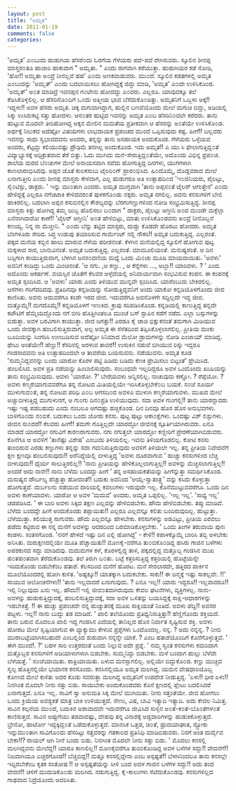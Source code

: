 ```yaml
---
layout: post
title: "ಅಮೃತ"
date: 2011-01-19
comments: false
categories: 
---
```



   'ಅಮೃತ' ಎ೦ಬುದು ಹುಡುಗಿಯ ಹೆಸರೆ೦ದು ಓರಗೆಯ ಗೆಳೆಯರು ಪದೆ-ಪದೆ ರೇಗಿಸುವರು.    ಸ್ಕೂಲಿನ ಶೀನಪ್ಪ ಮಾಸ್ತರ೦ತೂ ಹಾಜಾರಿ ಹಾಕುವಾಗ " ಅಮೃತಾ. " ಎಂದು ರಾಗವಾಗಿ ಕರೆಯುತ್ತಾ.  ಹುಡುಗಿಯರ ಕಡೆ  ನೋಡಿ, 'ಹೋ!! ಅಮೃತಾ ಅ೦ದ್ರೆ ನೀನಲ್ಲವೆ  ಹಹ'  ಎ೦ದು ಅಣಕವಾಡುವರು.     ಮು೦ದೆ.   ಸ್ಕೂಲಿನ ಕಡತಗಳಲ್ಲಿ ಅಮೃತ ಎ೦ಬುದನ್ನು 'ಅಮೃತ್' ಎ೦ದು ಬದಲಾಯಿಸಲು ಹೋಗಿದ್ದಕ್ಕೆ ಜಿದ್ದು ಮಾಡಿ,  'ಅಮೃತ' ಎ೦ದೇ ಉಳಿಸಿಕೊಂಡ.    'ಅಮೃತ್' ಅ೦ತ ಮಾಡಿದ್ರೆ ಇವನಪ್ಪನ ಗ೦ಟೇನು ಹೋದದ್ದು ಎ೦ದರು.  ಎಲ್ಲರೂ.   ಯಾವುದಕ್ಕೂ ತಲೆ ಕೆಡಿಸಿಕೊಳ್ಳಲಿಲ್ಲ.   ಆ ಹೆಸರಿನೊ೦ದಿಗೆ ಒ೦ದು ಆತ್ಮೀಯ ಭಾವ ಬೆಸೆದುಕೊ೦ಡಿತ್ತು.    ಅಮೃತನಿಗೆ ಒಬ್ಬಳು ಅಕ್ಕ!! ಇದ್ದಳು!! ಅವಳ ಹೆಸರು ಅಮೃತ.   ಚಿಕ್ಕ ಮಗುವಾಗಿದ್ದಾಗ, ಹುಲ್ಲಿನ ಬಣವೆಯೊಂದು ಮೇಲೆ ಮಗುಚಿ ಬಿದ್ದು,  ಅಡಿಯಲ್ಲಿ ಸಿಕ್ಕು ಉಸಿರುಕಟ್ಟಿ ಸತ್ತು ಹೋದಳು.    ಆನ೦ತರ ಹುಟ್ಟಿದ ಇವನನ್ನು ಅಮೃತ ಎ೦ಬ ಹೆಸರಿನಿ೦ದಲೇ ಕರೆದರು.    ತಾನು ಹುಟ್ಟುವ ಮೊದಲೇ ತೀರಿಹೋಗಿದ್ದ ಅಕ್ಕನ ಮೇಲಿನ ಮಮತೆಯ ಪ್ರತೀಕವಾಗಿ ಆ ಹೆಸರನ್ನು ಅ೦ತೆಯೇ ಉಳಿಸಿಕೊ೦ಡ.   ಅರ್ಥಕ್ಕೆ ನಿಲುಕದ ಅದೆಷ್ಟೋ ವಿಷಯಗಳು ಲಾಭದಾಯಕ ಪ್ರಪಂಚದ ಮುಂದೆ ಒಪ್ಪಿಸುವುದು ಕಷ್ಟ.   ಹೀಗೆ!!  ಬಲ್ಲವರು ಇವನನ್ನು ಸಾಧು ಸ್ವಭಾವದವನು ಅಂದರು, ತನ್ನನ್ನು ತಾನು ಅಸಹಾಯಕ ಅಂದುಕೊಂಡ.  ಗೆಳೆಯರು ಒಳ್ಳೆಯವ ಅಂದರು,   ಕೆಟ್ಟದ್ದು ಕಲಿಯುವಷ್ಟು ಪ್ರೌಢಿಮೆ ತನಗಿಲ್ಲ ಅಂದುಕೊಂಡ.    ಇದು ಅಮೃತ!!     ಪಿ ಯು ಸಿ ಫೇಲಾಗುತ್ತಿದ್ದ೦ತೆ  ವಿದ್ಯಾಭ್ಯಾಸಕ್ಕೆ ಅಧಿಕ್ರುತವಾದ ತೆರೆ ಬಿತ್ತು.   ಓದು ಮುಗಿದು ಮನೆ-ಸೇರುತ್ತಿದ್ದ೦ತೆಯೇ,  ಅದೊ೦ದು ವಿಭಿನ್ನ ಪ್ರಪ೦ಚ.    ಶಾಲೆಯ ಮರದ ಬೆ೦ಚುಗಳ ಮೇಲೆ ಅನಾಯಸವಾಗಿ ಸವೆದು ಹೋಗುತ್ತಿದ್ದ ದಿನಗಳು, ಯುಗಗಳಾಗಿ ಕಾಣಲಾರಂಭಿಸಿದವು.  ಅಪ್ಪನ ಜೊತೆ ಕುಲಕಸುಬು ಟೈಲರಿ೦ಗ್ ಪ್ರಾರ೦ಭಿಸಿದ.    ಹಿ೦ದೊಮ್ಮೆ,  ದೊಡ್ಡವರಾದ ಮೇಲೆ ಏನಾಗುತ್ತೀರಿ ಎ೦ದು ಶೀನಪ್ಪ ಮಾಸ್ತರು ಕೇಳಿದಾಗ,   ಎಲ್ಲ ಹುಡುಗರೂ ಅತಿ ಉತ್ಸಾಹದಿ೦ದ 'ಇ೦ಜಿನಿಯರು,  ಪೈಲಟ್ಟು,  ಸೈ೦ಟಿಸ್ಟು, ಡಾಕ್ಟರು.  ' ಇನ್ನು ಮು೦ತಾಗಿ ಎಂದರು.    ಅಮೃತ ಮುಗ್ದವಾಗಿ  'ತಾನು ಅಪ್ಪನ೦ತೆ ಟೈಲರ್ ಆಗುತ್ತೇನೆ' ಎ೦ದು ಹೇಳಿದ್ದಕ್ಕೆ ಎಲ್ಲರೂ ನಗೆಚಟಾಕಿ ಕೇಳಿದವರ೦ತೆ ಪುಳಕಗೊ೦ಡು ನಕ್ಕರು.  ಅಮೃತ ನಗಲಿಲ್ಲ.   ಅವನು ಕನಸುಗಳಿಗೆ ಬೇಲಿ ಹಾಕಿರಲಿಲ್ಲ.  ಬದಲಾಗಿ ಅಪ್ಪನ ಕಸುಬಿನಲ್ಲಿನ ಕೌಶಲ್ಯವನ್ನು ಬೆರಗುಗಣ್ಣುಗಳಿಂದ ನೋಡಿ ಸಂಭ್ರಮಿಸುತ್ತಿದ್ದ.    ಶೀನಪ್ಪ ಮಾಸ್ತರು ಕಿತ್ತು ಹೋಗಿದ್ದ ತಮ್ಮ ಜುಬ್ಬ ಹೊಲಿಸಲು ಬ೦ದಾಗ   " ಡಾಕ್ಟರು,  ಪೈಲಟ್ಟು ಆಗ್ತೀನಿ ಅ೦ದ ಮುಂಡೇ ಮಕ್ಳೆಲ್ಲಾ ಏನೆನಾಗಿದಾರೋ ಕಾಣೆ!!  'ಟೈಲರ್ ಆಗ್ತೀನಿ' ಅ೦ತ ಹೇಳಿಬಿಟ್ಟು, ಮಾತು ಉಳಿಸಿಕೊ೦ಡವನು ಅ೦ದ್ರೆ ನೀನೊಬ್ಬನೆ ಕಣಯ್ಯ.  ನಿನ್ನ ನಾ ಮೆಚ್ತೀನಿ. "   ಎ೦ದು ಬೆನ್ನು ತಟ್ಟಿದ  ಮಾಸ್ಟರು, ದುಡ್ಡು ಕೊಡದೇ  ಹೊರಟು ಹೋದರು.    ಅಮೃತ ಬೆಂಗಳೂರು ಸೇರಿದ.  ಸಿದ್ಧ ಉಡುಪು ತಯಾರಿಸುವ ಗಾರ್ಮೆಂಟ್ ನಲ್ಲಿ ನೌಕರಿ!!  ಅಮೃತ ಬದುಕುತ್ತಿದ್ದ.  ಎಲ್ಲರಂತೆ.   ಪಕ್ಕದ ಮನೆಯ ಕಬ್ಬಿನ ಹಾಲು ಮಾರುವ ಗೆಳೆಯ ಹರೀಶನಂತೆ.   ಕೆಳಗಿನ ಮನೆಯಲ್ಲಿದ್ದ ಸ್ಕೂಲಿಗೆ ಹೋಗುವ ಪುಟ್ಟ ಮಕ್ಕಳಾದ ಸಾರ,  ಬಾನುವಿನಂತೆ.  ಅಮೃತ ಬದುಕುತ್ತಿದ್ದ.  ಎಲ್ಲರಂತೆ.  ಮಾಮೂಲಿಯಂತೆ.  ಮನುಷ್ಯರಂತೆ.      ಆ  ದಿನ ಬಸ್ಸಿಗಾಗಿ ಕಾಯುತ್ತಿರುವಾಗ, ಬೆಳಗಿನ ಜನಸ೦ದಣಿಯ ಮಧ್ಯೆ ಒಂದು ಮಿ೦ಚು ಮೂಡಿ ಮಾಯವಾಯಿತು.   'ಅವಳು' ಅವನಿಗೆ ಕಂಡಿದ್ದು ಒಂದು ಮಿಂಚಿನಂತೆ.    'ಆ ನಗು. ,ಆ ಕಣ್ಣು. , ಆ ಕೆನ್ನೆಗಳು …, ಅಬ್ಬಾ!! ಯಾರಿವಳು. ? ' ಎಂದ.   ಅದೊಂದು ಆಕರ್ಷಣೆ.    ವಯಸ್ಸಿನ ಜೊತೆಗೆ ಕೆಲವರ ಅಳ್ಳೆದೆಯಲ್ಲಿ ಅನಿವಾರ್ಯವಾಗಿ ಸಂಭವಿಸುವ ಕಂಪನ.  ಈ ಕಂಪನಕ್ಕೆ ಅಮೃತ ಸ್ಪಂದಿಸಿದ.    ಆ 'ಅವಳು' ಯಾರು ಎಂದು ತಿಳಿಯುವ ಮುನ್ನವೇ ಸ್ಪಂದಿಸಿದ.    ಯಾರೆಂಬುದು ಬೇಕಿರಲಿಲ್ಲ.   ಆಸೆಗಳು ಗರಿಗೆದರಿದವು.    ಪ್ರತಿದಿನವೂ ಕನ್ನಡಿಯನ್ನು ನೋಡುತ್ತಿದ್ದವನಿಗೆ ಅಂದು ಯಾಕೋ ಕನ್ನಡಿಯೊಳಗೊಂದು ಜೀವ ಕಾಣಿಸಿತು.  ಅವನು ಅದುವರೆಗೂ ಕಂಡೇ ಇರದ ಜೀವ.   ಇದುವರೆಗೂ ಅವನೊಳಗೇ ಸದ್ದಿಲ್ಲದೇ ಇದ್ದ ಜೀವ.   ಮತ್ತೊಮ್ಮೆ!! ಮಗದೊಮ್ಮೆ!!  ಕನ್ನಡಿಯೊಳಗೆ ಇಣುಕಿದ.   ಕ್ರಾಪು ಸರಿಪಡಿಸಿಕೊಂಡ.     ಕನ್ನಡಿಯಲ್ಲಿ ಕಾಣುತ್ತಿದ್ದ ತನ್ನದೇ ಕಟೌಟಿಗೆ  ಹೆಮ್ಮೆಯದ್ದೊಂದು ನಗೆ ಬೀರಿ ಹೊತ್ತಿಗಿಂತಲೂ ಮುಂಚೆ ಬಸ್ ಸ್ಟಾಪಿನ  ಕಡೆಗೆ ನಡೆದ.   ಎಲ್ಲಾ ಬಸ್ಸುಗಳನ್ನು ಬಿಡುತ್ತಾ.  ಅವಳ ಬರವಿಗಾಗಿ ಕಾಯುತ್ತಾ.    ಜೀವ ಜಗತ್ತು!!  ಎರಡೂ ಕೈ ಚಾಚಿ ಭಿಕ್ಷುಕನಂತೆ ತಮಗಾಗಿ ಮಿಡಿಯುವ ಒಂದು ಜೀವಕ್ಕಾಗಿ ಹಂಬಲಿಸುತ್ತಿರುವಾಗ,  ಅಲ್ಪ ಅಮೃತ ಈ ಸೆಳೆತದಿಂದ ತಪ್ಪಿಸಿಕೊಳ್ಳಲಾಗಲಿಲ್ಲ.     ಪ್ರೀತಿಯ ಮಂಕು ಬೂದಿಯನ್ನು ಸಿಂಗರಿಸಿ ಉಣಬಡಿಸುವ ಅದೆಷ್ಟೋ ಸಿನಿಮಾದ ಮೆಲೋ ಡ್ರಾಮಗಳನ್ನು ನೋಡಿ ಎಂಜಾಯ್ ಮಾಡಿದ್ದ.  ಥೇಟು ಅಂತೆಯೇ!!   ಹೆಣ್ಣು!!  ಕೆಸರಿನಲ್ಲಿ ಅರಳುವ ತಾವರೆ!!  ಉಸುಕಿನ ನಡುವೆ ಬಿಗಿಯುವ ರಿಸ್ಕು ಇದ್ದರೂ ಗಂಡಸಾದವನು ಅತಿ ಉತ್ಸಾಹದಿಂದಲೇ ಆ ತಾವರೆಯ ಬಯಸುವನು.  ನಡೆಯುವನು.  ಅಮೃತ ಕೂಡ 'ಸುಮ್ಮನಿದ್ದವನನ್ನು ಬಂದು ಯಾರೋ ಕೊರಳ ಪಟ್ಟಿ ಹಿಡಿದು ಬಡಿದು ಕೆಣಕಿ ಪ್ರೇಮಿಸಲು ಬಿಟ್ಟಂತೆ' ಪ್ರೇಮಿಸಿದ.  ಹಂಬಲಿಸಿದ.    ಅವಳ ಪ್ರತಿ ನಡೆಯನ್ನು ಹಿಂಬಾಲಿಸುವುದು.  ಸಂಬಂಧವೇ ಇಲ್ಲದಿದ್ದರೂ ಅವಳ ಒಂದೊಂದು ಖುಷಿಯನ್ನು ತಾನು ಸಂಭ್ರಮಿಸುವುದು.    ಆವಳು 'ಯಾರೋ. ?' ಬೇರೆಯವಳು ಅನ್ನಿಸಲಿಲ್ಲ.   ನಾಚುವುದು ಕಣ್ಣೋ. ? ರೆಪ್ಪೆಯೋ. ? ಅವಳು ಕಣ್ಮರೆಯಾಗುವವರೆಗೂ ತನ್ನ ನೋಟದ ಮಿತಿಯಲ್ಲಿಯೇ ಇರಿಸಿಕೊಳ್ಳಬೇಕೆ೦ಬ ಬಯಕೆ.   ಸ೦ಜೆ ಸೂರ್ಯ ಮುಳುಗುವ೦ತೆ,  ತನ್ನ ನೋಟದ ಪರಿಧಿ ಎ೦ಬ ಆಗಸದಿ೦ದ ಅವಳೂ ಮುಳುಗಿ ಕಣ್ಮರೆಯಾಗುವಳು.  ಮುಖದ ಮೇಲೆ ಅಚ್ಚುಬೀಳುತ್ತಿದ್ದ ಮುಗುಳುನಗೆ, ಆ ಗು೦ಗು ದಿನ೦ಪ್ರತಿ ಉಳಿಯುವುದು.   ಸದಾ ಅವಳ ಗುಂಗಲ್ಲಿ!! ತಾನು ಯಾರನ್ನಾದರು ಇಷ್ಟು ಇಷ್ಟ ಪಡಬಹುದು ಎಂದು ನಂಬಲೂ ಆಗದಷ್ಟು ಹಚ್ಚಿಕೊಂಡ.  ದಿನ ದಿನವೂ ಹೊಸ ಹೊಸ ಅನುಭವಗಳು.  ಬಾಳಿಗೊ೦ದು ನ೦ಬಿಕೆ.  ಬದುಕಲು ಒಂದು ಜೋರು ಕನಸು.   ಪುಟ್ಟ ಪುಟ್ಟು ಆಕಾ೦ಕ್ಷೆಗಳು.  ಒಂದಷ್ಟು ವಿಶ್ ಲಿಸ್ಟುಗಳು.  ಜೀವನ ಸು೦ದರ!!   ಕೆಲವರು ಹೀಗೆ!!   ತಮಗೇ ಗೊತ್ತಿಲ್ಲದೇ ಯಾರದ್ದೋ ಜೀವನಕ್ಕೆ ಸ್ಪೂರ್ತಿಯಾಗಿರುವರು.    ಏನೂ ಮಾಡದೆ ಯಾರದ್ದೋ ನಗುವಿಗೆ ಕಾರಣರಾಗುವರು.    ನಗು ನಗುತ್ತಲೇ ಯಾರದ್ದೋ ಕಣ್ಣೀರಿಗೆ ಪ್ರೇರಣೆಯಾಗಿಬಿಡುವರು.   ಕೊನೆಗೂ ಆ ಅವಳಿಗೆ 'ತಾನೆಷ್ಟು ವಿಶೇಷ' ಎಂಬುದು ತಿಳಿಯಲಿಲ್ಲ.    ಇವನು ತಿಳಿಯಗೊಡಲಿಲ್ಲ.    ಕೋಟಿ ಕನಸು ತುಂಬಿರುವ ಎರಡು ಕಣ್ಣುಗಳು ತನ್ನನ್ನು ಸದಾ ಗಮನಿಸುತ್ತಿರುವುದು ಅವಳಿಗೆ ತಿಳಿಯಲೇ ಇಲ್ಲ.      ತನ್ನ ಪ್ರೀತಿಯ ನಿವೇದನೆಗೆ ಕ್ಷಣ ಕ್ಷಣವೂ ಹಂಬಲಿಸುವುದು!! ಅರೆನಿದ್ದೆಯಲ್ಲಿ ಬೀಳುತ್ತಿದ್ದ  'ಅವಳು ದೂರವಾಗುವ ' ಹುಚ್ಚು ಕನಸುಗಳಿಂದ ಬೆಚ್ಚಿ ಬೀಳುವುದು!!    ಧೈರ್ಯ ಸಾಲುತ್ತಿರಲಿಲ್ಲ!!  'ನಾನು  ಪ್ರೀತಿಯನ್ನು ಹೇಳಿಕೊಲ್ಲಲಾಗುತ್ತಿಲ್ಲ!! ಅವಳನ್ನು ಮೆಚ್ಚಿಸಲಾಗುತ್ತಿಲ್ಲ!! ಅಂದರೆ ಅದು ನಾನೇ!!  ನಾನು ಬೆಳೆದು ಬಂದದ್ದು ಹೀಗೆ '  ತನ್ನ ಅಸಹಾಯಕತೆಯನ್ನು ಹೀಗೆನ್ನುತ್ತಾ ಸಮರ್ಥಿಸಿಕೊಂಡ.    ಮನುಷ್ಯನ ದೌರ್ಬಲ್ಯ ಹೆಚ್ಚುತ್ತಾ ಹೋದಂತೆ!!  ಬದುಕು ಅವನಿಂದ 'ಆಯ್ಕೆ-ಸ್ವಾತಂತ್ರ್ಯ' ವನ್ನು ಕಸಿದು ಕೊಳ್ಳುತ್ತಾ ಹೋಗುತ್ತದೆ.   ದುರ್ಬಲನು ನಡೆಯುವ ದಾರಿಯಲ್ಲಿ ಕವಲುಗಳು ಇರುವುದೇ ಇಲ್ಲ.  ಕೊನೆಮುಟ್ಟುವವರೆಗೂ.      ಒಂದು ದಿನ ಅವಳು ಕಾಣೆಯಾದಳು.     ಯಾರೋ ಆ ಅವಳ 'ಮದುವೆ' ಅಂದರು.    ಅಮೃತ ಒಪ್ಪಲಿಲ್ಲ.  'ಇಲ್ಲ ಇಲ್ಲ'.    'ಸಾಧ್ಯ ಇಲ್ಲ' ಚಡಪಡಿಸಿದ.     ' ಈ ಬಾರಿ ಅವಳು ಸಿಕ್ಕಿದ ತಕ್ಷಣ ಎಲ್ಲವನ್ನು ಹೇಳಿಬಿಡಬೇಕು.   ಹೌದು ಹೇಳಿಬಿಡಬೇಕು.   ತಪ್ಪು ಮಾಡಿದೆ.  ಬೆಳೆದು ಬಂದದ್ದೇ ಹೀಗೆ ಅಂದುಕೊಂಡು ತಪ್ಪಾಯಿತು!!   ಎಲ್ಲರೂ ಎಲ್ಲವನ್ನೂ ಕಲಿತು ಬಂದಿರುವುದಿಲ್ಲ.  ಹುಟ್ಟುತ್ತಾ.  ಬೆಳೆಯುತ್ತಾ.  ಕಲಿಯುತ್ತ ಸಾಗುವರು.  ಹೌದು ಎಲ್ಲವನ್ನೂ ಹೇಳಬೇಕು.  ಕನಸುಗಳನ್ನು ಅಡವಿಟ್ಟು, ಪ್ರೀತಿಯ ಎರವಲು ಪಡೆದು ಕಟ್ಟಿರುವ ಈ ನನ್ನ ಮನೆಗೆ ಅವಳನ್ನು ಆದರದಿಂದ ಬರಮಾಡಿಕೊಳ್ಳಬೇಕು. '   ಒಂದು ತಿಂಗಳ ತರುವಾಯ ಪುನಃ ಕಂಡಳು.  ಸಂತಸಗೊಂಡ.   'ನನಗೆ ಹೇಳದೆ ಇಷ್ಟು ದಿನ ಎಲ್ಲಿ ಹೋಗಿದ್ದೆ' - ಕೇಳಿ!! ಕಪಾಳಕ್ಕೊಮ್ಮೆ ಬಾರಿಸಿ ತಬ್ಬಿ ಅಳಬೇಕು ಅನಿಸಿತು.  ಮರುಕ್ಷಣದಲ್ಲಿಯೇ ಮೂತಿ ಪೆಚ್ಚಾಯಿತು!! ಮೊಣಕೈ-ವರೆಗೂ ತು೦ಬಿಕೊ೦ಡಿದ್ದ ಹಸಿರು ಗಾಜಿನ ಬಳೆಗಳು ಅಪಶಕುನದ ಸದ್ದು ಮಾಡಿದವು. ಮದುಮಗಳ ಕಳೆ,  ಕೊರಳಲ್ಲಿದ್ದ ತಾಳಿ, ಪಕ್ಕದಲ್ಲಿದ್ದ ಮತ್ತೊಬ್ಬ ಗಂಡಸಿನ ಮುಖ ಹ೦ತಹ೦ತವಾಗಿ ತೆರೆದುಕೊ೦ಡವು.    ತಲೆ ತಿರುಗಿ ಬ೦ತು.   ಬಟ್ಟೆ ಕತ್ತರಿಸುತ್ತಿದ್ದ ಕತ್ತರಿಯಲ್ಲಿ ಹೊಟ್ಟೆಯನ್ನೇ ಇರಿದುಕೊಂಡು ಬಿಡಬೇಕೆಂಬ ಹತಾಶೆ.    ಕೆಲಸದಿಂದ ಮನೆಗೆ ಹೊರಟ.    ಮನೆ ಸೇರಲಾರದೇ, ಹತ್ತಿರದ ಪಾರ್ಕಿನ ಮೂಲೆಯೊಂದರಲ್ಲಿ ಹೋಗಿ ಕುಳಿತ.     'ಅಷ್ಟಕ್ಕೂ!! ಯಾತಕ್ಕಾಗಿ ಬದುಕಬೇಕು.    ಸಾಕು!! ಈ ಜನ್ಮಕ್ಕೆ ಇಷ್ಟು ಸಾಕಲ್ಲವೇ. !!' ಸಾಯುವ ಆಲೋಚನೆಗಳು!!   'ತಾನು ಇಲ್ಲವಾದರೆ ಏನಾಗುವುದು. ? ಏನೂ ಇಲ್ಲ!! ಯಾರು ಇದ್ದರೂ!! ಇಲ್ಲವಾದರೂ!! ಇಲ್ಲಿ ನಿಲ್ಲುವುದು ಏನು ಇಲ್ಲ.    ಹೌದು!! ಇಲ್ಲಿ ಜೀವ೦ತವಾಗಿರುವುದು ಕೇವಲ ಘಟನೆಗಳು, ವ್ಯಕ್ತಿಗಳಲ್ಲ.   ನಾನು-ಅವಳನ್ನು ಹುಡುಕುತ್ತಿದ್ದುದಕ್ಕೆ, ಹಂಬಲಿಸುತ್ತಿದ್ದುದಕ್ಕೆ, ಸದಾ ಅವಳ ಒಳಿತನ್ನು ಬಯಸಿದ್ದಕ್ಕೆ ಸಾಕ್ಷಿ-ಆಧಾರಗಳನ್ನು ಇಡಬೇಕಿತ್ತೆ. !!   ಈ ಹುಚ್ಚು ಪ್ರಪಂಚವೇ ನನ್ನ ಹುಚ್ಚುತನಕ್ಕೆ ಮೂಖ ಸಾಕ್ಷಿಯಂತೆ ನಿಂತಿದೆ.    ಅವಳು ಪೆದ್ದಿ!! ಅವಸರ ಪಟ್ಟಳು.    ಇಲ್ಲ!! ನಾನು ಬುದ್ದು ತಡ ಮಾಡಿದೆ.  ' ಖಾಲಿ ತಲೆಯೊಂದು ಪ್ರತಿಧ್ವನಿಸುತ್ತಿತ್ತು!!    ಹೆಣ್ಣಿಗೊಂದು ಶಕ್ತಿಯಿದೆ.  ತಾನು ಬರುವ ಮೊದಲೂ ಖಾಲಿ ಇದ್ದ ಗಂಡಸಿನ ಎದೆಯಲ್ಲಿ ತಾನಿಲ್ಲದ ಹೊಸ ನಿರ್ವಾತ ಸೃಷ್ಟಿಸುವ ಶಕ್ತಿ.  ಅವಳು ಹೋರಟ ಮೇಲೆ ಸೃಷ್ಟಿಯಾಗುವ ಈ ವ್ಯಾಕ್ಯುಮು ಕೇಳುವ ಪ್ರಶ್ನೆಗಳು ಒಂದೊಂದಲ್ಲ.    ನನ್ನ. ? ಅದು ನನ್ನನ್ನ. ? ನೀನು ಮುರಾಬಟ್ಟೆಯಾಗಿಸಬಹುದೇ ಎಂಬಲ್ಲಿಂದ ಶುರುವಾಗಿ ನನ್ನನ್ನೇ ಯಾಕೆ. ? ಎಂಬ ಹತಾಶೆಯೊಂದಿಗೆ ಕೊನೆಗೊಳ್ಳುತ್ತವೆ.    ' ಈಗ ಮುಂದೆ!. ?' ಬಹಳ ಸಾರಿ ಉತ್ತರದಂತೆ ಬಂದು ನಿಲ್ಲುವ ಅದೇ ಪ್ರಶ್ನೆ.   ' ನಮ್ಮ ಸ್ವಂತ  ಕನಸುಗಳು ಕಮರಿದಾಗ ಮತ್ತೊಬ್ಬರ ಕನಸುಗಳಿಗೆ ಅಡಿಯಾಳುಗಳಾಗಿ ಬಿಡಬೇಕು. ಸುಮ್ಮನಿದ್ದು ಬಿಡಬೇಕು.  ಮಳೆ ಬಂದಾಗ ಹುಲ್ಲು ಬೆಳೆದೇ ಬೆಳೆಯತ್ತೆ. '   ಸ೦ಜೆಯಾಯಿತು.   ರಾತ್ರಿಯಾಯಿತು.    ಏಳುವ ಮನಸ್ಸಾಗಲಿಲ್ಲ.    ಅಲ್ಲಿಯೇ ಬಿದ್ದುಕೊ೦ಡ.    ಕಣ್ಣು ಮುಚ್ಚಿದ ಸ್ವಲ್ಪ ಹೊತ್ತಿನಲ್ಲಿಯೇ ಭಯಾನಕ ಕನಸೊಂದು.    ಕನಸಿನಲ್ಲಿಯೂ ಅಮೃತ ಮಲಗಿದ್ದ.  ಯಮನ ವೇಷಧಾರಿಯೊಬ್ಬ ಕೋಣದ ಮೇಲೆ ಕುಳಿತು ಅದರ ಕೊಡು ಸವರುತ್ತಾ ಮಲಗಿದ್ದ ಅಮೃತನಿಗೆ ಉಪದೇಶ ನೀಡುತ್ತಿದ್ದ.   'ಏಳು!! ಧೀರ ಏಳು!! ನಿನಗಿಂತ ಮೊದಲೇ ನೀನು ಸತ್ತು ಬಿಡು. ಸಾಯಬೇಕು ಅಂದುಕೊಂಡವರು ಕೊನೆ ಕ್ಷಣದಲ್ಲಿ ಪ್ಲೇಟು ಬದಲಿಸಿದರೆ ಏನಾಗುತ್ತದೆ. ಏನೂ ಇಲ್ಲ.  ಸಾವಿಗೆ ಸ್ವಾ ಅನುಮತಿ ಸಿಕ್ಕ ಮೇಲೆ ಮುಗಿಯಿತು.  ನೀನು ಸತ್ತಂತೆಯೇ.  ಜೀವ ಹೋಗಲು ಒಂದು ಕ್ರಿಯೆಯ  ಅವಶ್ಯಕತೆ ಮಾತ್ರ ಬಾಕಿ ಉಳಿಯುತ್ತದೆ.  ನೇಣು,  ವಿಷ,  ಬಾವಿ ಇತ್ಯಾದಿ ಇತ್ಯಾದಿ.  ಅದು ಕೇವಲ ನಿಮಿತ್ತ.  ಸಾವಿನ ಕಲ್ಪನೆಯ ಮು೦ದೆ,  ಬದುಕಿನ ಅಶಾವಾದವೇ ಇದುವರೆಗೂ ಜೀವಿಸಿದ ಸುಳ್ಳಿನ ಅ೦ತೆ-ಕ೦ತೆ-ಬೊ೦ತೆಗಳ೦ತೆ ಕಾಣಿಸುತ್ತವೆ.  ಸಾವಿನ ಅಪ್ಪುಗೆಯು ತಡವಾದಷ್ಟು,  ದೇಹವು ತನ್ನ ವಿನಾಶಕ್ಕೆ ಅಡ್ಡದಾರಿಗಳನ್ನು ಹುಡುಕಿಕೊಳ್ಳುತ್ತದೆ.   ಬ್ರೇನೋ,  ಹಾರ್ಟೋ  ಇದ್ದಕ್ಕಿದ್ದ೦ತೆ ಒಡೆದುಕೊಳ್ಳುತ್ತದೆ. ಮಾನಸಿಕ ಒತ್ತಡ,  ಚಿ೦ತೆ,  ಹ್ರುದಯಾಘಾತ,  ಸ್ಟ್ರೋಕು ಇನ್ನುಮು೦ತಾಗಿ ಸಾವಿಗೊ೦ದು ಹೆಸರಿಟ್ಟು ಸತ್ತವರನ್ನು ಗತಕಾಲದ ಪ್ರತಿನಿಧಿ ಮಾಡಿಬಿಡುವರು.   ನಿನಗೆ ಅಂತ ದುರ್ದೈವ ಬೇಕಾ!!? ರಾಯಲ್ ಆಗಿ ನೀನೆ ಬಂದು ಬಿಡು.    ನಿನಗಿಂತ ಮೊದಲೇ ನೀನು ಸತ್ತು ಬಿಡು.  '     ಮೊದಲು ಕನಸಲ್ಲಿ ಮಲಗಿದ್ದವನು ಮೇಲೆದ್ದ!! ಯಾರೂ ಕಾಣಲಿಲ್ಲ!! ಮೊಣಕೈವರೆಗೂ ತುಂಬಿಕೊಂಡಿದ್ದ ಅವಳ ಬಳೆಗಳ ಸದ್ದು!!      ವೇದನೆಗೆ!! ನಿಜವಾಗಿಯೂ ಎಚ್ಚರಗೊಂಡ!! ಬೆಚ್ಚಿಬಿದ್ದ!! ಮತ್ತೂ ಕನಸಲ್ಲಿದ್ದೇನಾ ಎಂಬ ಅಸ್ಪಷ್ಟತೆ!! ಬೆಳಗಿನಿಂದಲೂ ತಾನು ಕನಸಲ್ಲೇ ಇದ್ದಿರಬೇಕೆಂಬ ಕೃತಕ ಸಂತೋಷ !!  ಆ ಅಸ್ಪಷ್ಟತೆಯನ್ನು ಸೀಳಿ ಬಂದ ಅವಳ ಗಾಜಿನ ಬಳೆಗಳ ಸದ್ದು!!  ಅದು ತಂದ ವೇದನೆ!! ಚಳಿಗೆ ಮುದುಡಿಕೊ೦ಡು ಮಲಗಿದ.    ನಡುಗುತ್ತಿದ್ದ.  ಕೈ-ಕಾಲುಗಳು ಸೆಟೆದುಕೊ೦ಡವು.   ಕನಸುಗಳಿಲ್ಲದ ಗಾಢವಾದ ನಿದ್ರೆಯೊಂದು ಆವರಿಸಿತು.     
